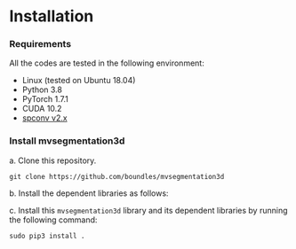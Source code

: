 # Installation

### Requirements
All the codes are tested in the following environment:
* Linux (tested on Ubuntu 18.04)
* Python 3.8
* PyTorch 1.7.1
* CUDA 10.2
* [spconv v2.x](https://github.com/traveller59/spconv)


### Install mvsegmentation3d

a. Clone this repository.
```shell
git clone https://github.com/boundles/mvsegmentation3d
```

b. Install the dependent libraries as follows:

[comment]: <> (* Install the dependent python libraries: )

[comment]: <> (```)

[comment]: <> (sudo pip3 install -r requirements.txt )

[comment]: <> (```)

c. Install this `mvsegmentation3d` library and its dependent libraries by running the following command:
```shell
sudo pip3 install .
```